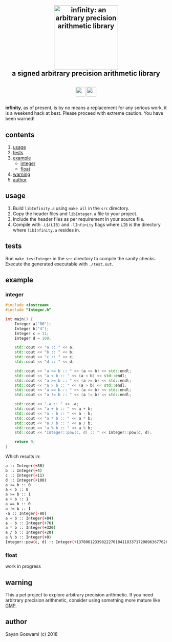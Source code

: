 <h2 align="center">
    <img src="https://cdn.jsdelivr.net/gh/Sayan98/infinity@latest/assets/infinity.svg" height=200 alt="infinity: an arbitrary precision arithmetic library">
    <br>a signed arbitrary precision arithmetic library<br>
<h2>

<h5 align="center">
<img src="https://forthebadge.com/images/badges/made-with-c-plus-plus.svg" height=30>
<img src="https://forthebadge.com/images/badges/you-didnt-ask-for-this.svg" height=30>
</h5>

**infinity**, as of present, is by no means a replacement for any serious work, it is a weekend hack at best. Please proceed with extreme caution. You have been warned!

## contents
1. [usage](#usage)
2. [tests](#tests)
3. [example](#example)
    - [integer](#integer)
    - [float](#float)
4. [warning](#warning)
5. [author](#author)

## usage

1. Build `libInfinity.a` using `make all` in the `src` directory.
2. Copy the header files and `libInteger.a` file to your project.
3. Include the header files as per requirement in your source file.
4. Compile with `-L$(LIB)` and `-lInfinity` flags where `LIB` is the directory where `libInfinity.a` resides in.


## tests

Run `make testInteger` in the `src` directory to compile the sanity checks. Execute the generated executable with `./test.out`.


## example

### integer

```cpp
#include <iostream>
#include "Integer.h"

int main() {
    Integer a("80");
    Integer b("4");
    Integer c = 11;
    Integer d = 100;

    std::cout << "a :: " << a;
    std::cout << "b :: " << b;
    std::cout << "c :: " << c;
    std::cout << "d :: " << d;

    std::cout << "a <= b :: " << (a <= b) << std::endl;
    std::cout << "a < b :: " << (a < b) << std::endl;
    std::cout << "a >= b :: " << (a >= b) << std::endl;
    std::cout << "a > b :: " << (a > b) << std::endl;
    std::cout << "a == b :: " << (a == b) << std::endl;
    std::cout << "a != b :: " << (a != b) << std::endl;

    std::cout << "-a :: " << -a;
    std::cout << "a + b :: " << a + b;
    std::cout << "a - b :: " << a - b;
    std::cout << "a * b :: " << a * b;
    std::cout << "a / b :: " << a / b;
    std::cout << "a % b :: " << a % b;
    std::cout << "Integer::pow(c, d) :: " << Integer::pow(c, d);

    return 0;
}
```

Which results in:
```bash
a :: Integer(+80)
b :: Integer(+4)
c :: Integer(+11)
d :: Integer(+100)
a <= b :: 0
a < b :: 0
a >= b :: 1
a > b :: 1
a == b :: 0
a != b :: 1
-a :: Integer(-80)
a + b :: Integer(+84)
a - b :: Integer(+76)
a * b :: Integer(+320)
a / b :: Integer(+20)
a % b :: Integer(+0)
Integer::pow(c, d) :: Integer(+137806123398222701841183371720896367762643312000384664331464775521549852095523076769401159497458526446001)
```

### float

work in progress


## warning
This a pet project to explore arbitrary precision arithmetic. If you need arbitrary precision arithmetic, consider using something more mature like [GMP](https://gmplib.org).


## author
Sayan Goswami (c) 2018


